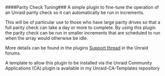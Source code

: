 ####Parity Check Tuning###
A simple plugin to fine-tune the operation of an Unraid parity check so it can automatically be run in increments. 

This will be of particular use to those who have large parity drives so that a full parity check can take a day or more to complete.   By using this plugin the parity check can be run in smaller increments that are scheduled to run when the array would otherwise be idle.

More details can be found in the plugins [Support thread](https://forums.unraid.net/topic/78394-plugin-parity-check-tuning/) in the Unraid forums.

A template to allow this plugin to be installed via the Unraid Community Applications (CA) plugin is available in my Unraid-CA-Templates repository